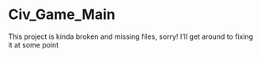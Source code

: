# Civ_Game_Main
This project is kinda broken and missing files, sorry! I'll get around to fixing it at some point
